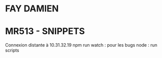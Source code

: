 # FAY DAMIEN
# MR513 - SNIPPETS

Connexion distante à 10.31.32.19
npm run watch : pour les bugs
node : run scripts